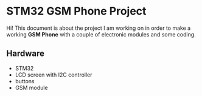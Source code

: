 # STM32 GSM Phone Project

Hi! This document is about the project I am working on in order to make a working **GSM Phone** with a couple of electronic modules and some coding. 

## Hardware
* STM32
* LCD screen with I2C controller
* buttons
* GSM module

